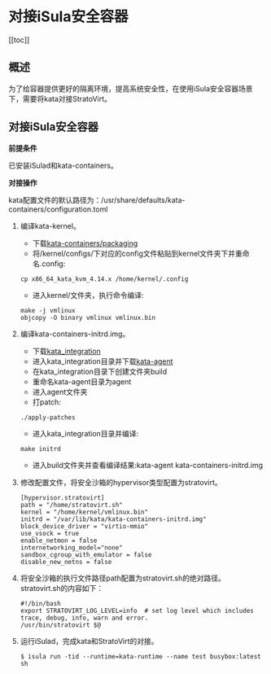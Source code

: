 # 对接iSula安全容器

[[toc]]

## 概述

为了给容器提供更好的隔离环境，提高系统安全性，在使用iSula安全容器场景下，需要将kata对接StratoVirt。

## 对接iSula安全容器

**前提条件**

已安装iSulad和kata-containers。

**对接操作**



kata配置文件的默认路径为：/usr/share/defaults/kata-containers/configuration.toml 

1. 编译kata-kernel。

   - 下载[kata-containers/packaging](https://github.com/kata-containers/packaging.git)
   - 将/kernel/configs/下对应的config文件粘贴到kernel文件夹下并重命名.config:
   
   ```
   cp x86_64_kata_kvm_4.14.x /home/kernel/.config
   ```
   
   - 进入kernel/文件夹，执行命令编译:
   
   ```
   make -j vmlinux
   objcopy -O binary vmlinux vmlinux.bin
   ```  

2. 编译kata-containers-initrd.img。

   - 下载[kata_integration](https://gitee.com/openeuler/kata_integration.git)
   - 进入kata_integration目录并下载[kata-agent](https://github.com/kata-containers/agent)
   - 在kata_integration目录下创建文件夹build
   - 重命名kata-agent目录为agent
   - 进入agent文件夹
   - 打patch:

   ```
   ./apply-patches
   ```

   - 进入kata_integration目录并编译:

   ```
   make initrd
   ```

   - 进入build文件夹并查看编译结果:kata-agent kata-containers-initrd.img

3. 修改配置文件，将安全沙箱的hypervisor类型配置为stratovirt。

   ```
   [hypervisor.stratovirt]
   path = "/home/stratovirt.sh"
   kernel = "/home/kernel/vmlinux.bin"
   initrd = "/var/lib/kata/kata-containers-initrd.img"
   block_device_driver = "virtio-mmio"
   use_vsock = true
   enable_netmon = false
   internetworking_model="none"
   sandbox_cgroup_with_emulator = false
   disable_new_netns = false
   ```

4. 将安全沙箱的执行文件路径path配置为stratovirt.sh的绝对路径。stratovirt.sh的内容如下：

   ```
   #!/bin/bash
   export STRATOVIRT_LOG_LEVEL=info  # set log level which includes trace, debug, info, warn and error.
   /usr/bin/stratovirt $@
   ```

5. 运行iSulad，完成kata和StratoVirt的对接。

   ```
   $ isula run -tid --runtime=kata-runtime --name test busybox:latest sh
   ```

